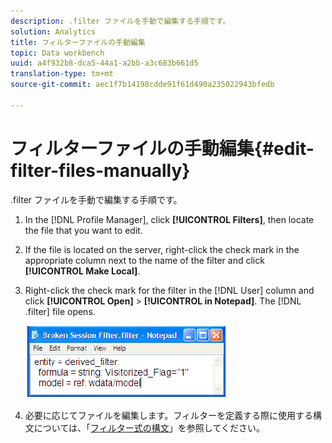 ```yaml
---
description: .filter ファイルを手動で編集する手順です。
solution: Analytics
title: フィルターファイルの手動編集
topic: Data workbench
uuid: a4f932b8-dca5-44a1-a2bb-a3c683b661d5
translation-type: tm+mt
source-git-commit: aec1f7b14198cdde91f61d490a235022943bfedb

---
```



# フィルターファイルの手動編集{#edit-filter-files-manually}

.filter ファイルを手動で編集する手順です。

1. In the [!DNL Profile Manager], click **[!UICONTROL Filters]**, then locate the file that you want to edit.
1. If the file is located on the server, right-click the check mark in the appropriate column next to the name of the filter and click **[!UICONTROL Make Local]**.
1. Right-click the check mark for the filter in the [!DNL User] column and click **[!UICONTROL Open]** > **[!UICONTROL in Notepad]**. The [!DNL .filter] file opens.

   ![](assets/filter_manualEdit.png)

1. 必要に応じてファイルを編集します。フィルターを定義する際に使用する構文については、「[フィルター式の構文](../../../../home/c-get-started/c-qry-lang-syntx/c-syntx-fltr-exp.md#concept-72f2563f809747a2a3cff7ec72462a15)」を参照してください。

